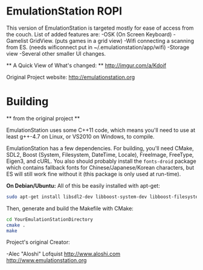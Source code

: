 EmulationStation ROPI
================

This version of EmulationStation is targeted mostly for ease of access from the couch.  List of added features are:
-OSK (On Screen Keyboard)
-Gamelist GridView.  (puts games in a grid view)
-Wifi connecting a scanning from ES.  (needs wificonnect put in ~/.emulationstation/app/wifi)
-Storage view
-Several other smaller UI changes.

** A Quick View of What's changed: **
http://imgur.com/a/Kdoif


Original Project website: http://emulationstation.org


Building
========

** from the original project **

EmulationStation uses some C++11 code, which means you'll need to use at least g++-4.7 on Linux, or VS2010 on Windows, to compile.

EmulationStation has a few dependencies. For building, you'll need CMake, SDL2, Boost (System, Filesystem, DateTime, Locale), FreeImage, FreeType, Eigen3, and cURL.  You also should probably install the `fonts-droid` package which contains fallback fonts for Chinese/Japanese/Korean characters, but ES will still work fine without it (this package is only used at run-time).

**On Debian/Ubuntu:**
All of this be easily installed with apt-get:
```bash
sudo apt-get install libsdl2-dev libboost-system-dev libboost-filesystem-dev libboost-date-time-dev libboost-locale-dev libfreeimage-dev libfreetype6-dev libeigen3-dev libcurl4-openssl-dev libasound2-dev libgl1-mesa-dev build-essential cmake fonts-droid
```

Then, generate and build the Makefile with CMake:
```bash
cd YourEmulationStationDirectory
cmake .
make
```

Project's original Creator:

-Alec "Aloshi" Lofquist
http://www.aloshi.com
http://www.emulationstation.org
